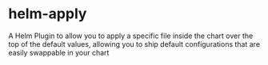 # helm-apply
A Helm Plugin to allow you to apply a specific file inside the chart over the top of the default values, allowing you to ship default configurations that are easily swappable in your chart
